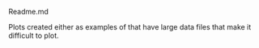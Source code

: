 Readme.md

Plots created either as examples of that have large data files that make it difficult to plot.